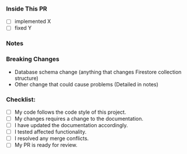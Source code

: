 <!-- Provide a general summary of your changes in the Title above -->

### Inside This PR
<!-- Itemize bug fixes, new features, and other changes -->
<!-- Feel free to break this into sections, i.e. features, fixes, etc. -->
<!-- Some examples are shown below. -->

- [ ] implemented X
- [ ] fixed Y

### Notes <!-- Optional -->
<!--- List any important or subtle points, future considerations, or other items of note. -->

### Breaking Changes
<!-- Keep items that apply: -->
- Database schema change (anything that changes Firestore collection structure)
- Other change that could cause problems (Detailed in notes)

### Checklist:
<!-- Go over all the following points, and put an `x` in all the boxes that apply. -->
<!-- If you're unsure about any of these, don't hesitate to ask. We're here to help! -->
- [ ] My code follows the code style of this project.
- [ ] My changes requires a change to the documentation.
- [ ] I have updated the documentation accordingly.
- [ ] I tested affected functionality.
- [ ] I resolved any merge conflicts.
- [ ] My PR is ready for review.
